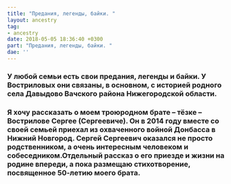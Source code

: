 ```yaml
---
title: "Предания, легенды, байки. "
layout: ancestry
tag:
- ancestry
date: 2018-05-05 18:36:40 +0300
part: "Предания, легенды, байки. "
dae: ''
---
```

### **У любой семьи есть свои предания, легенды и байки. У Востриловых они связаны, в основном, с историей родного села Давыдово Вачского района Нижегородской области.** 

### **Я хочу рассказать о моем троюродном брате – тёзке –Вострилове Сергее (Сергеевиче). Он в 2014 году вместе со своей семьей приехал из охваченного войной Донбасса в Нижний Новгород. Сергей Сергеевич оказался не просто родственником, а очень интересным человеком и собеседником.Отдельный рассказ о его приезде и жизни на родине впереди, а пока размещаю стихотворение, посвященное 50-летию моего брата.** 